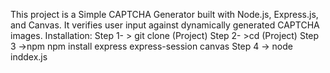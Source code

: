 This project is a Simple CAPTCHA Generator built with Node.js, Express.js, and Canvas. It verifies user input against dynamically generated CAPTCHA images.
Installation: 
Step 1- > git clone (Project)
Step 2- >cd (Project)
Step 3 ->npm npm install express express-session canvas
Step 4 -> node inddex.js



